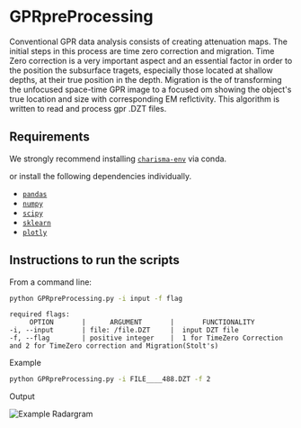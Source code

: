 # GPRpreProcessing

Conventional GPR data analysis consists of creating attenuation maps. The initial steps in this process are time zero correction and migration. Time Zero correction is a very important aspect and an essential factor in order to the position the subsurface tragets, especially those located at shallow depths, at their true position in the depth. Migration is the of transforming the unfocused space-time GPR image to a focused om showing the object's true location and size with corresponding EM reflctivity. This algorithm is written to read and process gpr .DZT files.


## Requirements

We strongly recommend installing  [`charisma-env`](https://github.com/TFHRCFASTNDElab/CHARISMA/blob/main/environment/) via conda.

or install the following dependencies individually. 

- [`pandas`](https://pandas.pydata.org/)
- [`numpy`](http://www.numpy.org/)
- [`scipy`](https://www.scipy.org/)
- [`sklearn`](https://scikit-learn.org/stable/)
- [`plotly`](https://plotly.com/python/getting-started/)



## Instructions to run the scripts

From a command line:

```bash
python GPRpreProcessing.py -i input -f flag
```
```
required flags:
     OPTION       |      ARGUMENT       |       FUNCTIONALITY
-i, --input       | file: /file.DZT     |  input DZT file
-f, --flag        | positive integer    |  1 for TimeZero Correction and 2 for TimeZero correction and Migration(Stolt's)

```
Example
```bash
python GPRpreProcessing.py -i FILE____488.DZT -f 2
```
Output

![Example Radargram](https://github.com/TFHRCFASTNDElab/CHARISMA/blob/main/ground-penetrating-radar/GPRpreProcessing/output.png)
